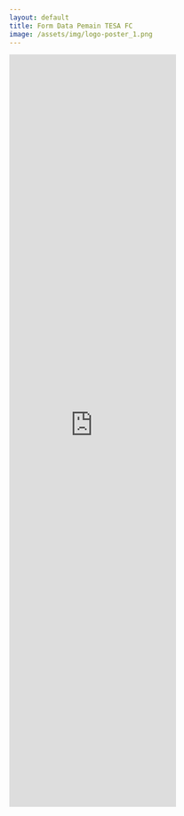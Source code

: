 ```yaml
---
layout: default
title: Form Data Pemain TESA FC
image: /assets/img/logo-poster_1.png
---
```


<iframe class="d-block mx-auto w-100 h-100" src="https://docs.google.com/forms/d/e/1FAIpQLSe3zK47vvxKFLCYB2V1EoUUWvb7L4BFKnqsAJJtaR6XmC99xQ/viewform?embedded=true" width="auto" height="1350" frameborder="0" marginheight="0" marginwidth="0">Loading…</iframe>

